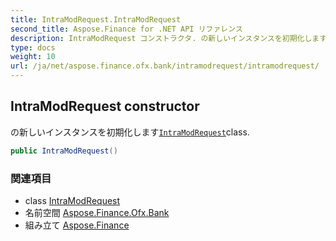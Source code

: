 ```yaml
---
title: IntraModRequest.IntraModRequest
second_title: Aspose.Finance for .NET API リファレンス
description: IntraModRequest コンストラクタ. の新しいインスタンスを初期化しますIntraModRequestclass.
type: docs
weight: 10
url: /ja/net/aspose.finance.ofx.bank/intramodrequest/intramodrequest/
---
```

## IntraModRequest constructor

の新しいインスタンスを初期化します[`IntraModRequest`](../)class.

```csharp
public IntraModRequest()
```

### 関連項目

* class [IntraModRequest](../)
* 名前空間 [Aspose.Finance.Ofx.Bank](../../intramodrequest/)
* 組み立て [Aspose.Finance](../../../)


